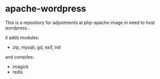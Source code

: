 # apache-wordpress

This is a repository for adjustments at php-apache image in need to host wordpress.. 

it adds modules:
- zip, mysqli, gd, exif, intl

and compiles:
- imagick
- redis